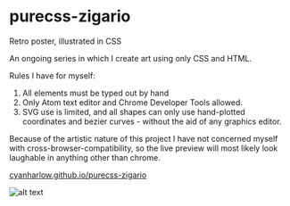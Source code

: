 # purecss-zigario
Retro poster, illustrated in CSS

An ongoing series in which I create art using only CSS and HTML.

Rules I have for myself:

1. All elements must be typed out by hand
2. Only Atom text editor and Chrome Developer Tools allowed.
3. SVG use is limited, and all shapes can only use hand-plotted coordinates and bezier curves - without the aid of any graphics editor.

Because of the artistic nature of this project I have not concerned myself with cross-browser-compatibility, so the live preview will most likely look laughable in anything other than chrome.

[cyanharlow.github.io/purecss-zigario](https://cyanharlow.github.io/purecss-zigario/)

![alt text](https://raw.githubusercontent.com/cyanharlow/purecss-zigario/master/preview.jpg)
